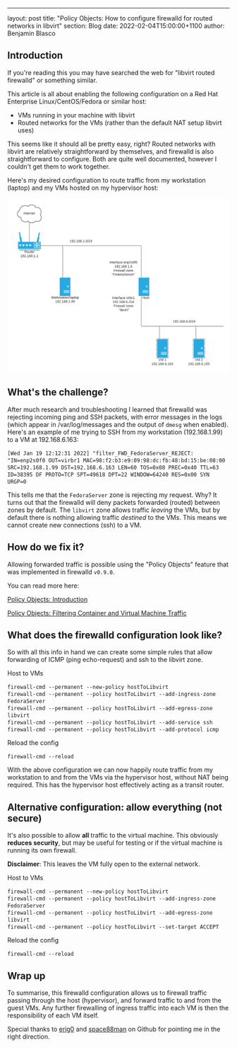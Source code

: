 ---
layout: post
title: "Policy Objects: How to configure firewalld for routed networks in libvirt"
section: Blog
date: 2022-02-04T15:00:00+1100
author: Benjamin Blasco

## Introduction

If you're reading this you may have searched the web for "libvirt routed
firewalld" or something similar. 

This article is all about enabling the following configuration on a Red
Hat Enterprise Linux/CentOS/Fedora or similar host:

- VMs running in your machine with libvirt
- Routed networks for the VMs (rather than the default NAT setup libvirt
  uses)

This seems like it should all be pretty easy, right?  Routed networks
with libvirt are relatively straightforward by themselves, and firewalld
is also straightforward to configure.  Both are quite well documented,
however I couldn't get them to work together.

Here's my desired configuration to route traffic from my workstation
(laptop) and my VMs hosted on my hypervisor host:

![Network configuration for routed libvirt network](2022-02-04-routed-networks-libvirt-firewalld-v2.png)

## What's the challenge?

After much research and troubleshooting I learned that firewalld was
rejecting incoming ping and SSH packets, with error messages in the logs
(which appear in /var/log/messages and the output of `dmesg` when
enabled).  Here's an example of me trying to SSH from my workstation
(192.168.1.99) to a VM at 192.168.6.163:

```
[Wed Jan 19 12:12:31 2022] "filter_FWD_FedoraServer_REJECT: "IN=enp2s0f0 OUT=virbr1 MAC=98:f2:b3:e9:09:98:dc:fb:48:bd:15:be:08:00 SRC=192.168.1.99 DST=192.168.6.163 LEN=60 TOS=0x08 PREC=0x40 TTL=63 ID=38395 DF PROTO=TCP SPT=49618 DPT=22 WINDOW=64240 RES=0x00 SYN URGP=0 
```

This tells me that the `FedoraServer` zone is rejecting my request.
Why?  It turns out that the firewalld will deny packets forwarded
(routed) between zones by default. The `libvirt` zone allows traffic
*leaving* the VMs, but by default there is nothing allowing traffic
*destined* to the VMs. This means we cannot create new connections (ssh)
to a VM.

## How do we fix it?

Allowing forwarded traffic is possible using the "Policy Objects"
feature that was implemented in firewalld `v0.9.0`.

You can read more here:

[Policy Objects: Introduction](https://firewalld.org/2020/09/policy-objects-introduction)

[Policy Objects: Filtering Container and Virtual Machine Traffic](https://firewalld.org/2020/09/policy-objects-filtering-container-and-vm-traffic)

## What does the firewalld configuration look like?

So with all this info in hand we can create some simple rules that allow
forwarding of ICMP (ping echo-request) and ssh to the libvirt
zone.

Host to VMs
```
firewall-cmd --permanent --new-policy hostToLibvirt
firewall-cmd --permanent --policy hostToLibvirt --add-ingress-zone FedoraServer
firewall-cmd --permanent --policy hostToLibvirt --add-egress-zone libvirt
firewall-cmd --permanent --policy hostToLibvirt --add-service ssh
firewall-cmd --permanent --policy hostToLibvirt --add-protocol icmp
```

Reload the config
```
firewall-cmd --reload
```

With the above configuration we can now happily route traffic from my
workstation to and from the VMs via the hypervisor host, without NAT
being required.  This has the hypervisor host effectively acting as a
transit router.

## Alternative configuration: allow everything (not secure)

It's also possible to allow **all** traffic to the virtual machine. This
obviously **reduces security**, but may be useful for testing or if the
virtual machine is running its own firewall.

**Disclaimer**: This leaves the VM fully open to the external network.

Host to VMs
```
firewall-cmd --permanent --new-policy hostToLibvirt
firewall-cmd --permanent --policy hostToLibvirt --add-ingress-zone FedoraServer
firewall-cmd --permanent --policy hostToLibvirt --add-egress-zone libvirt
firewall-cmd --permanent --policy hostToLibvirt --set-target ACCEPT
```

Reload the config
```
firewall-cmd --reload
```

## Wrap up

To summarise, this firewalld configuration allows us to firewall traffic
passing through the host (hypervisor), and forward traffic to and from
the guest VMs.  Any further firewalling of ingress traffic into each VM
is then the responsibility of each VM itself.

Special thanks to [erig0](https://github.com/erig0) and
[space88man](https://github.com/space88man) on Github for pointing me in
the right direction.
